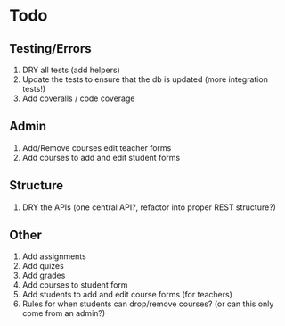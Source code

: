 # Todo

## Testing/Errors

1. DRY all tests (add helpers)
1. Update the tests to ensure that the db is updated (more integration tests!)
1. Add coveralls / code coverage

## Admin

1. Add/Remove courses edit teacher forms
1. Add courses to add and edit student forms

## Structure

1. DRY the APIs (one central API?, refactor into proper REST structure?)

## Other

1. Add assignments
1. Add quizes
1. Add grades
1. Add courses to student form
1. Add students to add and edit course forms (for teachers)
1. Rules for when students can drop/remove courses? (or can this only come from an admin?)
